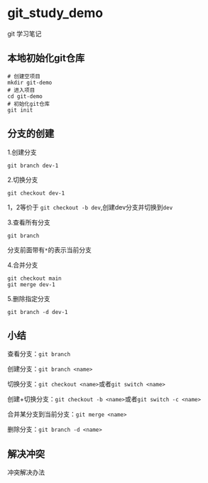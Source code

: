 # git_study_demo

git 学习笔记

## 本地初始化git仓库
```
# 创建空项目
mkdir git-demo
# 进入项目
cd git-demo
# 初始化git仓库
git init
```
## 分支的创建

1.创建分支

```
git branch dev-1
```

2.切换分支

```
git checkout dev-1
```

1，2等价于 `git checkout -b dev`,创建dev分支并切换到`dev`

3.查看所有分支

```
git branch
```

分支前面带有`*`的表示当前分支

4.合并分支

```
git checkout main
git merge dev-1
```

5.删除指定分支

```
git branch -d dev-1
```

## 小结

查看分支：`git branch`

创建分支：`git branch <name>`

切换分支：`git checkout <name>`或者`git switch <name>`

创建+切换分支：`git checkout -b <name>`或者`git switch -c <name>`

合并某分支到当前分支：`git merge <name>`

删除分支：`git branch -d <name>`

## 解决冲突

冲突解决办法
